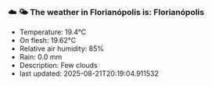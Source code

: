 ### ☁️ 🌤️  The weather in Florianópolis is: Florianópolis

- Temperature: 19.4°C
- On flesh: 19.62°C
- Relative air humidity: 85%
- Rain: 0.0 mm
- Description: Few clouds
- last updated: 2025-08-21T20:19:04.911532
